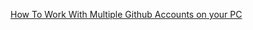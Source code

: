 

[How To Work With Multiple Github Accounts on your PC](https://gist.github.com/rahularity/86da20fe3858e6b311de068201d279e3)